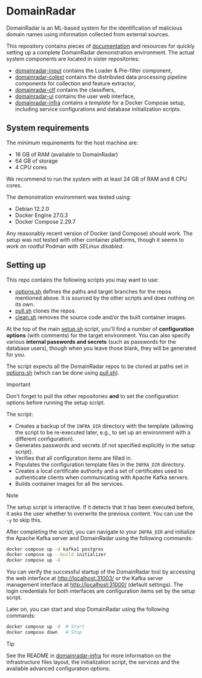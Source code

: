 # DomainRadar

DomainRadar is an ML-based system for the identification of malicious domain names using information collected from external sources.

This repository contains pieces of [documentation](./docs/) and resources for quickly setting up a complete DomainRadar demonstration environment. The actual system components are located in sister repositories:

- [domainradar-input](https://github.com/nesfit/domainradar-input) contains the Loader & Pre-filter component,
- [domainradar-colext](https://github.com/nesfit/domainradar-colext) contains the distributed data processing pipeline components for collection and feature extractor,
- [domainradar-clf](https://github.com/nesfit/domainradar-clf) contains the classifiers,
- [domainradar-ui](https://github.com/nesfit/domainradar-ui) contains the user web interface,
- [domainradar-infra](https://github.com/nesfit/domainradar-infra) contains a _template_ for a Docker Compose setup, including service configurations and database initialization scripts.

## System requirements

The _minimum_ requirements for the host machine are:
- 16 GB of RAM (available to DomainRadar)
- 64 GB of storage
- 4 CPU cores 

We recommend to run the system with at least 24 GB of RAM and 8 CPU cores.

The demonstration environment was tested using:
- Debian 12.2.0
- Docker Engine 27.0.3
- Docker Compose 2.29.7

Any reasonably recent version of Docker (and Compose) should work. The setup was not tested with other container platforms, though it seems to work on rootful Podman _with SELinux disabled_.

## Setting up

This repo contains the following scripts you may want to use:

- [options.sh](./options.sh) defines the paths and target branches for the repos mentioned above. It is sourced by the other scripts and does nothing on its own.
- [pull.sh](./pull.sh) clones the repos.
- [clean.sh](./clean.sh) removes the source code and/or the built container images.

At the top of the main [setup.sh](./setup.sh) script, you'll find a number of **configuration options** (with comments) for the target environment. You can also specify various **internal passwords and secrets** (such as passwords for the database users), though when you leave those blank, they will be generated for you.

The script expects all the DomainRadar repos to be cloned at paths set in [options.sh](options.sh) (which can be done using [pull.sh](./pull.sh)).

> [!IMPORTANT]
> Don't forget to pull the other repositories **and** to set the configuration options before running the setup script.

The script:

- Creates a backup of the `INFRA_DIR` directory with the template (allowing the script to be re-executed later, e.g., to set up an environment with a different configuration).  
- Generates passwords and secrets (if not specified explicitly in the setup script).
- Verifies that all configuration items are filled in.  
- Populates the configuration template files in the `INFRA_DIR` directory.  
- Creates a local certificate authority and a set of certificates used to authenticate clients when communicating with Apache Kafka servers.  
- Builds container images for all the services.

> [!NOTE]
> The setup script is interactive. If it detects that it has been executed before, it asks the user whether to overwrite the previous content. You can use the `-y` to skip this.

After completing the script, you can navigate to your `INFRA_DIR` and initialize the Apache Kafka server and DomainRadar using the following commands:

```bash
docker compose up -d kafka1 postgres
docker compose up --build initializer
docker compose up -d
```

You can verify the successful startup of the DomainRadar tool by accessing the web interface at [http://localhost:31003/](http://localhost:31003/) or the Kafka server management interface at [http://localhost:31000/](http://localhost:31000/) (default settings). The login credentials for both interfaces are configuration items set by the setup script.

Later on, you can start and stop DomainRadar using the following commands:

```bash
docker compose up -d  # Start
docker compose down   # Stop
```

> [!TIP]
> See the README in [domainradar-infra](https://github.com/nesfit/domainradar-infra/) for more information on the infrastructure files layout, the initialization script, the services and the available advanced configuration options.
